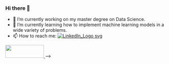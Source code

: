 ### Hi there 👋

- 🔭 I’m currently working on my master degree on Data Science.
- 🌱 I’m currently learning how to implement machine learning models in a wide variety of problems.
- 📫 How to reach me: 
[![LinkedIn_Logo svg](https://user-images.githubusercontent.com/127853800/225000248-38d4f415-d30c-4ce1-a47c-4c973ff99cbd.png "linkedin")](https://www.linkedin.com/in/javier-l%C3%B3pez-mart%C3%ADnez-773977240/)
<a href="(https://www.linkedin.com/in/javier-l%C3%B3pez-mart%C3%ADnez-773977240/">
  <img src=https://user-images.githubusercontent.com/127853800/225000248-38d4f415-d30c-4ce1-a47c-4c973ff99cbd.png "linkedin" width="120" height="40">
</a>
-->
